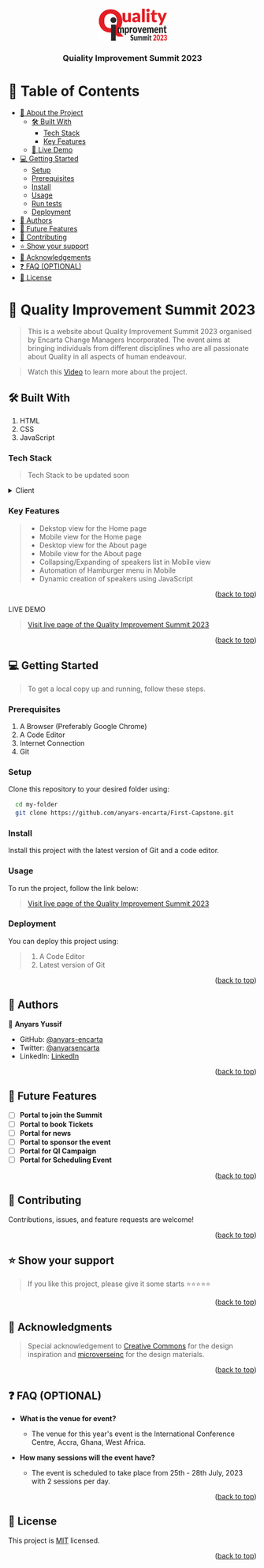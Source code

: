 <a name="readme-top"></a>

<div align="center">

 <!-- LOGO -->

  <img src="./assets/icons/summit-logo.png" alt="logo" width="140"  height="auto" />
  <br/>

<!-- MAIN HEADING -->

  <h3><b>Quiality Improvement Summit 2023</b></h3>

</div>

<!-- TABLE OF CONTENTS -->
# 📗 Table of Contents

- [📖 About the Project](#about-project)
  - [🛠 Built With](#built-with)
    - [Tech Stack](#tech-stack)
    - [Key Features](#key-features)
  - [🚀 Live Demo](#live-demo)
- [💻 Getting Started](#getting-started)
  - [Setup](#setup)
  - [Prerequisites](#prerequisites)
  - [Install](#install)
  - [Usage](#usage)
  - [Run tests](#run-tests)
  - [Deployment](#deployment)
- [👥 Authors](#authors)
- [🔭 Future Features](#future-features)
- [🤝 Contributing](#contributing)
- [⭐️ Show your support](#support)
- [🙏 Acknowledgements](#acknowledgements)
- [❓ FAQ (OPTIONAL)](#faq)
- [📝 License](#license)

<!-- INTRO -->
# 📖 Quality Improvement Summit 2023 <a name="about-project"></a>

> This is a website about Quality Improvement Summit 2023 organised by Encarta Change Managers Incorporated. The event aims at bringing individuals from different disciplines who are all passionate about Quality in all aspects of human endeavour.

> Watch this [Video](https://www.loom.com/share/4a2c119a3ce944cc8bb1beefbd2ff119) to learn more about the project.

## 🛠 Built With <a name="built-with"></a>
1. HTML
2. CSS
3. JavaScript
### Tech Stack <a name="tech-stack"></a>

> Tech Stack to be updated soon

<details>
  <summary>Client</summary>
  <ul>
    <li><a href="https://reactjs.org/">HTML</a></li>
    <li><a href="https://reactjs.org/">CSS</a></li>
    <li><a href="">JavaScript</a></li>
  </ul>
</details>

<!-- Features -->

### Key Features <a name="key-features"></a>

> - Dekstop view for the Home page
> - Mobile view for the Home page
> - Desktop view for the About page
> - Mobile view for the About page
> - Collapsing/Expanding of speakers list in Mobile view
> - Automation of Hamburger menu in Mobile
> - Dynamic creation of speakers using JavaScript

<p align="right">(<a href="#readme-top">back to top</a>)</p>

<!-- LIVE DEMO -->

LIVE DEMO

> [Visit live page of the Quality Improvement Summit 2023](https://anyars-encarta.github.io/First-Capstone/)

<p align="right">(<a href="#readme-top">back to top</a>)</p>

<!-- GETTING STARTED -->

## 💻 Getting Started <a name="getting-started"></a>

> To get a local copy up and running, follow these steps.
### Prerequisites

1. A Browser (Preferably Google Chrome)
2. A Code Editor
3. Internet Connection
4. Git

<!-- SETUP -->
### Setup

Clone this repository to your desired folder using:

```sh
  cd my-folder
  git clone https://github.com/anyars-encarta/First-Capstone.git
```
<!-- INSTALL -->

### Install

Install this project with the latest version of Git and a code editor.

### Usage

To run the project, follow the link below:
> [Visit live page of the Quality Improvement Summit 2023](https://anyars-encarta.github.io/First-Capstone/)
### Deployment

You can deploy this project using:
>1. A Code Editor
>2. Latest version of Git

<p align="right">(<a href="#readme-top">back to top</a>)</p>

<!-- AUTHORS -->
## 👥 Authors <a name="authors"></a>

👤 **Anyars Yussif**

- GitHub: [@anyars-encarta](https://github.com/anyars-encarta)
- Twitter: [@anyarsencarta](https://twitter.com/anyarsencarta)
- LinkedIn: [LinkedIn](https://www.linkedin.com/in/anyars-yussif-1a179769/)


<p align="right">(<a href="#readme-top">back to top</a>)</p>

## 🔭 Future Features <a name="future-features"></a>

- [ ] **Portal to join the Summit**
- [ ] **Portal to book Tickets**
- [ ] **Portal for news**
- [ ] **Portal to sponsor the event**
- [ ] **Portal for QI Campaign**
- [ ] **Portal for Scheduling Event**

<p align="right">(<a href="#readme-top">back to top</a>)</p>

<!-- CONTRIBUTION -->
## 🤝 Contributing <a name="contributing"></a>

Contributions, issues, and feature requests are welcome!

<p align="right">(<a href="#readme-top">back to top</a>)</p>

<!--SUPPORT -->

## ⭐️ Show your support <a name="support"></a>

> If you like this project, please give it some starts ⭐️⭐️⭐️⭐️⭐️

<p align="right">(<a href="#readme-top">back to top</a>)</p>

<!-- ACKNOWLEDGEMENTS -->
## 🙏 Acknowledgments <a name="acknowledgements"></a>

> Special acknowledgement to [Creative Commons](https://www.behance.net/gallery/29845175/CC-Global-Summit-2015) for the design inspiration and [microverseinc](https://github.com/microverseinc) for the design materials.

<p align="right">(<a href="#readme-top">back to top</a>)</p>

<!-- FAQS -->
## ❓ FAQ (OPTIONAL) <a name="faq"></a>

- **What is the venue for event?**

  - The venue for this year's event is the International Conference Centre, Accra, Ghana, West Africa.

- **How many sessions will the event have?**

  - The event is scheduled to take place from 25th - 28th July, 2023 with 2 sessions per day.

<p align="right">(<a href="#readme-top">back to top</a>)</p>

<!-- LICENSE -->

## 📝 License <a name="license"></a>

This project is [MIT](./LICENSE) licensed.

<p align="right">(<a href="#readme-top">back to top</a>)</p>